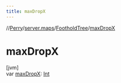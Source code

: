```yaml
---
title: maxDropX
---
```

//[Perry](../../../index.html)/[server.maps](../index.html)/[FootholdTree](index.html)/[maxDropX](max-drop-x.html)



# maxDropX



[jvm]\
var [maxDropX](max-drop-x.html): [Int](https://kotlinlang.org/api/latest/jvm/stdlib/kotlin/-int/index.html)




